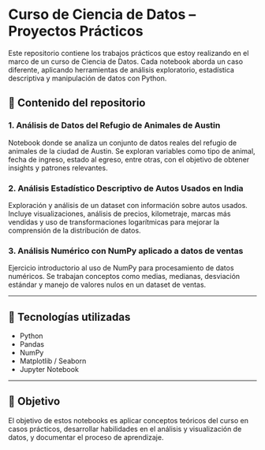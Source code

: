 # Curso de Ciencia de Datos – Proyectos Prácticos

Este repositorio contiene los trabajos prácticos que estoy realizando en el marco de un curso de Ciencia de Datos. Cada notebook aborda un caso diferente, aplicando herramientas de análisis exploratorio, estadística descriptiva y manipulación de datos con Python.

## 📁 Contenido del repositorio

### 1. Análisis de Datos del Refugio de Animales de Austin
Notebook donde se analiza un conjunto de datos reales del refugio de animales de la ciudad de Austin. Se exploran variables como tipo de animal, fecha de ingreso, estado al egreso, entre otras, con el objetivo de obtener insights y patrones relevantes.

### 2. Análisis Estadístico Descriptivo de Autos Usados en India
Exploración y análisis de un dataset con información sobre autos usados. Incluye visualizaciones, análisis de precios, kilometraje, marcas más vendidas y uso de transformaciones logarítmicas para mejorar la comprensión de la distribución de datos.

### 3. Análisis Numérico con NumPy aplicado a datos de ventas
Ejercicio introductorio al uso de NumPy para procesamiento de datos numéricos. Se trabajan conceptos como medias, medianas, desviación estándar y manejo de valores nulos en un dataset de ventas.

---

## 🔧 Tecnologías utilizadas

- Python
- Pandas
- NumPy
- Matplotlib / Seaborn
- Jupyter Notebook

---

## 🚀 Objetivo

El objetivo de estos notebooks es aplicar conceptos teóricos del curso en casos prácticos, desarrollar habilidades en el análisis y visualización de datos, y documentar el proceso de aprendizaje.

